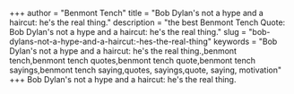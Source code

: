 +++
author = "Benmont Tench"
title = "Bob Dylan's not a hype and a haircut: he's the real thing."
description = "the best Benmont Tench Quote: Bob Dylan's not a hype and a haircut: he's the real thing."
slug = "bob-dylans-not-a-hype-and-a-haircut:-hes-the-real-thing"
keywords = "Bob Dylan's not a hype and a haircut: he's the real thing.,benmont tench,benmont tench quotes,benmont tench quote,benmont tench sayings,benmont tench saying,quotes, sayings,quote, saying, motivation"
+++
Bob Dylan's not a hype and a haircut: he's the real thing.
